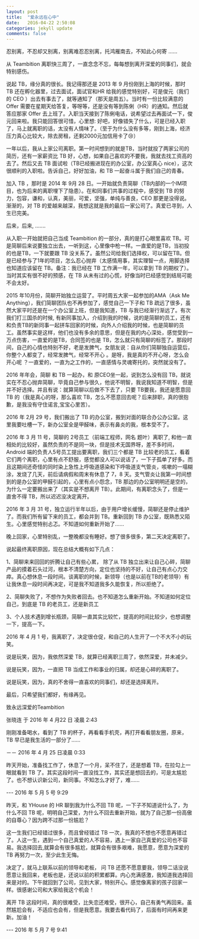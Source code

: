 ```yaml
---
layout: post
title:  "爱永远在心中"
date:   2016-04-22 2:50:08
categories: jekyll update
comments: false
---
```



忍别离，不忍却又别离，别离难忍忍别离，托鸿雁南去，不知此心何寄 ......

从 Teambition 离职快三周了，一直念念不忘，每每想到离开深爱的同事们，就会特别感伤。

说起 TB，缘分真的很长。我记得那还是 2013 年 9 月份刚到上海的时候，那时 TB 还在孵化器里，过去面试，面试官和HR 给我的感觉特别好，可是俊元（我们的 CEO ）出去有事去了，就等通知了（那天是周五）。当时有一份比较满意的 Offer 需要在星期天给答复，等呀等，还是没有等到陈俐（HR）的通知。然后就答应那家 Offer 去上班了。入职当天接到了陈俐电话，说希望过去再面试一下，俊元回来啦。我只能回答很可惜，心里想: 好吧，好像错失了什么，可是已经入职了，马上就离职的话，太没有人情味了。（至于为什么没有多等，刚到上海，经济压力真心比较大，除去房租，还剩2000元加信用卡了😢）

一年以后，我从上家公司离职。第一时间想到的就是TB，当时就投了两家公司的简历，还有一家薪资比 TB 好，心想，如果自己喜欢的不要我，我就去找工资高的去了。然后又去 TB 面试啦（TB已经搬进现在的办公室，办公室真心 nice），这次很顺利的入职啦。告诉自己，好好加油，和 TB 一起奋斗属于我们自己的青春。

加入 TB ，那时是 2014 年 9月 28 日。一开始就负责简聊（TB内部的一个IM项目，也为后来的离职埋下了隐患）。在和同事们共事的过程中，感受到 TB 的努力，包容，谦和，认真，美丽，可爱，坚强，单纯与善良，CEO 那更是没得说。 渐渐的，对 TB 的爱越来越深，我想这就是我的最后一家公司了。真爱已寻到，人生已完美。

后来，后来, .......

   从入职一开始就把自己当成 Teambition 的一部分，真的是打心眼里喜欢 TB。可是简聊后来说要独立出去，一听到这，心里像中枪一样。一直爱的是TB，当初投的也是TB，一下就要跟 TB 没关系了。虽然公司给我们选择权，可以留在TB。但是已经参与了1年的项目，怎么忍心抛弃（太感情用事，其实理智一点，用脚选择也知道应该留在 TB。备注：我已经在 TB 工作满一年，可以拿到 TB 的期权了）。当时其实有很不好的预感，在 TB 从未有过的心慌，好像当时已经感觉到结局可能不会太好。

   2015 年10月份，简聊开始独立运营了。平时周五大家一起参加的AMA（Ask Me Anything），我们简聊团队也不再参加了，感觉自己一下子和 TB 疏远了很多，虽然大家平时还是在一个办公室上班，但是我知道，TB 与我已经渐行渐远了。有次我们打三国杀的时候, 有新同事加入，介绍到我的时候，说的是简聊的员工，还有和负责TB的新同事一起拼车回家的时候，向外人介绍我的时候，也是简聊的员工。虽然事实是这样，他们也没有多余的意思，但是在我的内心深处，感觉受到一万点伤害，一直爱的是TB，合同签的也是 TB，怎么就只有简聊的标签了。那段时间，自己的心情也特别不好，老是发脾气，女朋友说：自从你们简聊独自运营后，你整个人都变了，经常发脾气，经常不开心 。是呀，我是真的不开心呀，怎么会开心呢 ？一直爱的，一直为之工作的，一直感情与灵魂寄托的，突然就没有了。

  2016 年年会，简聊 和 TB 一起办，和 原CEO坐一起，说到怎么没有回 TB，就说实在不忍心抛弃简聊，毕竟自己参与很久，他说不明智，我说我知道不明智，但是并不好选择。并且有说：就算简聊以后做不下去了，只要 TB要我，我还是愿意回 TB 的（我是真心的呀，那么喜欢 TB，怎么不愿意回去呢？后来辞职，真的很抱歉，是我没有守住诺言,宝宝心里苦）。

   2016 年 2月 29 号，我们搬出了 TB 的办公室，搬到对面的联合办公办公室。这里我要吐槽一下，新办公室全是甲醛味，表示有鼻炎的我，根本受不了。

  2016 年 3 月 11 号，简聊的 2号员工（前端工程师，网名 题叶）离职了, 和他一直相处的比较好，虽然负责的不是同一块，但是技术无国界呀，差不多时间，Android 端的负责人5号员工提出要离职，我们三个都是 TB 比较老的员工，看着它们两个离职，心里有点不舒服，感觉都没人可以说话了，一下子孤单了好多。而且这期间还奇怪的同时染上急性上呼吸道感染和下呼吸道支气管炎，咳嗽的一塌糊涂，发烧了几天，前后请病假和周末有休息了 7，8 天。支气管炎让我第一时间想到的是办公室的甲醛引起的，心里有点小怨念，TB 那边的办公室明明还是空的，为什么一定要搬出来了（其实是不想离开 TB）。此期间，有离职念头了，但是一直舍不得 TB，所以迟迟没决定离开。

  2016 年 3 月 31 号，独立运行半年以后，由于用户增长缓慢，简聊还是停止维护了。而我们所有留下来的员工，都会并到 TB。重新回到 TB 办公室，既熟悉又陌生。心里感觉特别忐忑。不知道如何重新开始了......

  晚上回家，心里特别乱，一整晚都没有睡好。想了很多很多，第二天决定离职了。

  说起最终离职原因，现在总结大概有如下几点：

   1、简聊来来回回的折腾让自己有些心累， 除了从 TB 独立出来让自己心碎，简聊产品的摸着石头过河，根本不清楚方向，定位也坚持的不好，让自己有点心力交瘁。真心想休息一段时间。谈离职的时候，新领导（也是以前在TB的老领导）有让我休息一段时间再决定，可是我不知道我多久能恢复，所以拒绝了。

   2、简聊失败了，不想作为失败者回去。也不知道怎么重新开始。不知道如何定位自己，到底是 TB 的老员工，还是新员工

   3、个人技术遇到增长瓶颈，简聊一直其实比较忙，提高的时间比较少，也想调整一下，提高一下。

2016 年 4 月 1 号，我离职了，决定很仓促，和自己的人生开了一个不大不小的玩笑。

说是玩笑，因为，我依然深爱 TB，就算已经离职三周了，依然深爱，并未减少。

说是玩笑，因为，一直把 TB 当成工作和事业的归属，却还是心碎的离职了。

说是玩笑，因为，真的不舍得一直喜欢的同事们，却还是选择离开。

最后，只希望我们都好，有缘再见。

致永远深爱的Teambition

张晓连 于 2016 年 4 月22 日 凌晨 2:43

 

刚刚准备喝水，看到了 TB 的杯子，再看看手机壳，再打开看看朋友圈，原来，TB 早已是我生活的一部分了......

－－ 2016 年 4 月 25 日凌晨 0:33
                                                                                                               
昨天开始，准备找工作了，休息了一个月，呆不住了，还是想着 TB，在拉勾上一眼就看到 TB 了。其实这段时间一直没找工作，其实还是想回去的，可是太尴尬了。也不想认识新公司，新同事。不知怎么才好了，难......

--- 2016 年 5 月 5 号 9:29                                                                                                                         

昨天，和 YHouse 的 HR 聊到我为什么不回 TB 呢，一下子不知道说什么了，为什么不回 TB 呢，明明自己深爱，为什么不回去重新开始，就为了自己那一份高傲的自尊心？因为跨不过那一份尴尬？

这一生我们已经错过很多，而且曾经错过 TB 一次，我真的不想也不愿意再错过了。人这一生，遇到一个自己真爱的人不容易，遇上一家自己真爱的公司也不容易。我选择回去,就算会有很多尴尬，就算会有很多艰难，我愿意，愿意为深爱的 TB 再努力一次，至少此生无悔。 

决定了，就马上联系以前的领导和老板， 问 TB 还愿不愿意要我，领导二话没说愿意让我回来，老板也是，还说以前的积累都算。内心充满感激，我知道我选择回来是对的。下午就回到了公司，见到大家，特别开心。感觉像离家的孩子回家一样。很感谢公司和大家给我这个机会！

离开 TB 这段时间，真的很难受，比失恋还难受，很开心，自己有勇气再回来。虽然尴尬会有，不适应也会有，但是我愿意。我要去看代码了，后面有时间再来更新。加油！

--- 2016 年 5 月 7 号 9:41                                                                                              